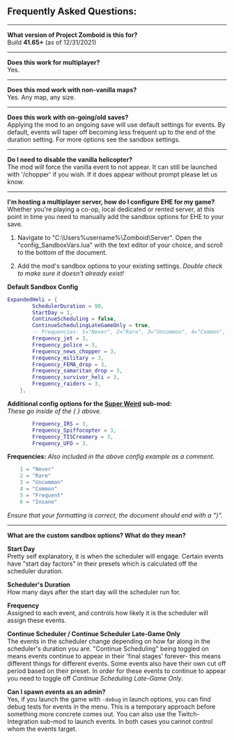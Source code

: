 ## Frequently Asked Questions:
***

**What version of Project Zomboid is this for?**  
Build **41.65+** (as of 12/31/2021)
***

**Does this work for multiplayer?**  
Yes.
***

**Does this mod work with non-vanilla maps?**  
Yes. Any map, any size.
***

**Does this work with on-going/old saves?**  
Applying the mod to an ongoing save will use default settings for events. By default, events will taper off becoming less frequent up to the end of the duration setting. For more options see the sandbox settings.
***

**Do I need to disable the vanilla helicopter?**  
The mod will force the vanilla event to not appear. It can still be launched with '/chopper' if you wish. If it does appear without prompt please let us know.
***

**I'm hosting a multiplayer server, how do I configure EHE for my game?**  
Whether you're playing a co-op, local dedicated or rented server, at this point in time you need to manually add the sandbox options for EHE to your save.

1. Navigate to "C:\Users%username%\Zomboid\Server". Open the "config_SandboxVars.lua" with the text editor of your choice, and scroll to the bottom of the document.

2. Add the mod's sandbox options to your existing settings. _Double check to make sure it doesn't already exist!_

**Default Sandbox Config**  
```lua
ExpandedHeli = {
        SchedulerDuration = 90,
        StartDay = 1,
        ContinueScheduling = false,
        ContinueSchedulingLateGameOnly = true,
        -- Frequencies: 1="Never", 2="Rare", 3="Uncommon", 4="Common", 5="Frequent", 6="Insane"
        Frequency_jet = 3,
        Frequency_police = 3,
        Frequency_news_chopper = 3,
        Frequency_military = 3,
        Frequency_FEMA_drop = 3,
        Frequency_samaritan_drop = 3,
        Frequency_survivor_heli = 3,
        Frequency_raiders = 3,
    },
```

**Additional config options for the [Super Weird](https://steamcommunity.com/sharedfiles/filedetails/?id=2580001162) sub-mod:**  
_These go inside of the { } above._
```lua
        Frequency_IRS = 3,
        Frequency_Spiffocopter = 3,
        Frequency_TISCreamery = 3,
        Frequency_UFO = 3,
```

**Frequencies:** _Also included in the above config example as a comment._
```lua
	1 = "Never"
	2 = "Rare"
	3 = "Uncommon"
	4 = "Common"
	5 = "Frequent"
	6 = "Insane"
```
_Ensure that your formatting is correct, the document should end with a "}"._
***

**What are the custom sandbox options? What do they mean?**

**Start Day**  
Pretty self explanatory, it is when the scheduler will engage. Certain events have "start day factors" in their presets which is calculated off the scheduler duration.

**Scheduler's Duration**  
How many days after the start day will the scheduler run for.

**Frequency**  
Assigned to each event, and controls how likely it is the scheduler will assign these events.

**Continue Scheduler / Continue Scheduler Late-Game Only**  
The events in the scheduler change depending on how far along in the scheduler's duration you are. "Continue Scheduling" being toggled on means events continue to appear in their 'final stages' forever- this means different things for different events. Some events also have their own cut off period based on their preset. In order for these events to continue to appear you need to toggle off _Continue Scheduling Late-Game Only_.

**Can I spawn events as an admin?**  
Yes, if you launch the game with `-debug` in launch options, you can find debug tests for events in the menu. This is a temporary approach before something more concrete comes out. You can also use the Twitch-Integration sub-mod to launch events. In both cases you cannot control whom the events target.